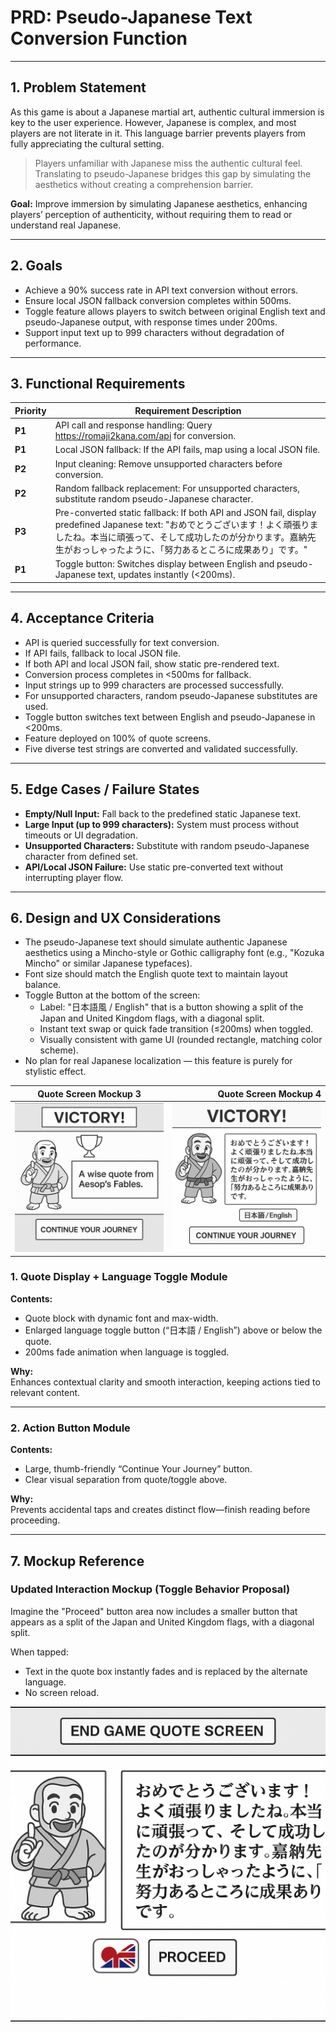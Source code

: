 # PRD: Pseudo-Japanese Text Conversion Function

---

## 1. Problem Statement

As this game is about a Japanese martial art, authentic cultural immersion is key to the user experience. However, Japanese is complex, and most players are not literate in it. This language barrier prevents players from fully appreciating the cultural setting.

> Players unfamiliar with Japanese miss the authentic cultural feel. Translating to pseudo-Japanese bridges this gap by simulating the aesthetics without creating a comprehension barrier.

**Goal:** Improve immersion by simulating Japanese aesthetics, enhancing players’ perception of authenticity, without requiring them to read or understand real Japanese.

---

## 2. Goals

- Achieve a 90% success rate in API text conversion without errors.
- Ensure local JSON fallback conversion completes within 500ms.
- Toggle feature allows players to switch between original English text and pseudo-Japanese output, with response times under 200ms.
- Support input text up to 999 characters without degradation of performance.

---

## 3. Functional Requirements

| **Priority** | **Requirement Description**                                                                                                                                                                                                                            |
| ------------ | ------------------------------------------------------------------------------------------------------------------------------------------------------------------------------------------------------------------------------------------------------ |
| **P1**       | API call and response handling: Query https://romaji2kana.com/api for conversion.                                                                                                                                                                      |
| **P1**       | Local JSON fallback: If the API fails, map using a local JSON file.                                                                                                                                                                                    |
| **P2**       | Input cleaning: Remove unsupported characters before conversion.                                                                                                                                                                                       |
| **P2**       | Random fallback replacement: For unsupported characters, substitute random pseudo-Japanese character.                                                                                                                                                  |
| **P3**       | Pre-converted static fallback: If both API and JSON fail, display predefined Japanese text: "おめでとうございます！よく頑張りましたね。本当に頑張って、そして成功したのが分かります。嘉納先生がおっしゃったように、「努力あるところに成果あり」です。" |
| **P1**       | Toggle button: Switches display between English and pseudo-Japanese text, updates instantly (<200ms).                                                                                                                                                  |

---

## 4. Acceptance Criteria

- API is queried successfully for text conversion.
- If API fails, fallback to local JSON file.
- If both API and local JSON fail, show static pre-rendered text.
- Conversion process completes in <500ms for fallback.
- Input strings up to 999 characters are processed successfully.
- For unsupported characters, random pseudo-Japanese substitutes are used.
- Toggle button switches text between English and pseudo-Japanese in <200ms.
- Feature deployed on 100% of quote screens.
- Five diverse test strings are converted and validated successfully.

---

## 5. Edge Cases / Failure States

- **Empty/Null Input:** Fall back to the predefined static Japanese text.
- **Large Input (up to 999 characters):** System must process without timeouts or UI degradation.
- **Unsupported Characters:** Substitute with random pseudo-Japanese character from defined set.
- **API/Local JSON Failure:** Use static pre-converted text without interrupting player flow.

---

## 6. Design and UX Considerations

- The pseudo-Japanese text should simulate authentic Japanese aesthetics using a Mincho-style or Gothic calligraphy font (e.g., "Kozuka Mincho" or similar Japanese typefaces).
- Font size should match the English quote text to maintain layout balance.
- Toggle Button at the bottom of the screen:
  - Label: "日本語風 / English" that is a button showing a split of the Japan and United Kingdom flags, with a diagonal split.
  - Instant text swap or quick fade transition (≤200ms) when toggled.
  - Visually consistent with game UI (rounded rectangle, matching color scheme).
- No plan for real Japanese localization — this feature is purely for stylistic effect.

| **Quote Screen Mockup 3**                                        |                                        **Quote Screen Mockup 4** |
| ---------------------------------------------------------------- | ---------------------------------------------------------------: |
| ![Quote Screen Mockup 3](/design/mockups/mockupQuoteScreen3.png) | ![Quote Screen Mockup 4](/design/mockups/mockupQuoteScreen4.png) |

### 1. Quote Display + Language Toggle Module

**Contents:**

- Quote block with dynamic font and max-width.
- Enlarged language toggle button (“日本語 / English”) above or below the quote.
- 200ms fade animation when language is toggled.

**Why:**  
Enhances contextual clarity and smooth interaction, keeping actions tied to relevant content.

---

### 2. Action Button Module

**Contents:**

- Large, thumb-friendly “Continue Your Journey” button.
- Clear visual separation from quote/toggle above.

**Why:**  
Prevents accidental taps and creates distinct flow—finish reading before proceeding.

---

## 7. Mockup Reference

### Updated Interaction Mockup (Toggle Behavior Proposal)

Imagine the "Proceed" button area now includes a smaller button that appears as a split of the Japan and United Kingdom flags, with a diagonal split.

When tapped:

- Text in the quote box instantly fades and is replaced by the alternate language.
- No screen reload.

![Game Quote Screen With Language Toggle Mockup](/design/mockups/mockupQuoteScreen2.png)
